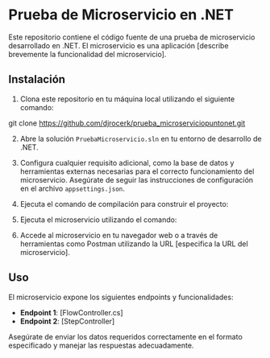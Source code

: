 # Prueba de Microservicio en .NET

Este repositorio contiene el código fuente de una prueba de microservicio desarrollado en .NET. El microservicio es una aplicación [describe brevemente la funcionalidad del microservicio].

## Instalación

1. Clona este repositorio en tu máquina local utilizando el siguiente comando:

git clone https://github.com/djrocerk/prueba_microserviciopuntonet.git

2. Abre la solución `PruebaMicroservicio.sln` en tu entorno de desarrollo de .NET.

3. Configura cualquier requisito adicional, como la base de datos y herramientas externas necesarias para el correcto funcionamiento del microservicio. Asegúrate de seguir las instrucciones de configuración en el archivo `appsettings.json`.

4. Ejecuta el comando de compilación para construir el proyecto:
  
5. Ejecuta el microservicio utilizando el comando:


6. Accede al microservicio en tu navegador web o a través de herramientas como Postman utilizando la URL [especifica la URL del microservicio].

## Uso

El microservicio expone los siguientes endpoints y funcionalidades:

- **Endpoint 1**: [FlowController.cs]
- **Endpoint 2**: [StepController]

Asegúrate de enviar los datos requeridos correctamente en el formato especificado y manejar las respuestas adecuadamente.

